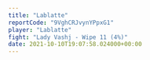 ```yaml
---
title: "Lablatte"
reportCode: "9VghCRJvynYPpxG1"
player: "Lablatte"
fight: "Lady Vashj - Wipe 11 (4%)"
date: 2021-10-10T19:07:58.024000+00:00
---
```

